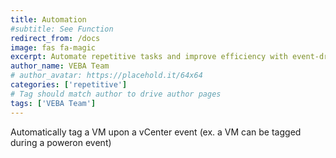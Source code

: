 ```yaml
---
title: Automation
#subtitle: See Function
redirect_from: /docs
image: fas fa-magic
excerpt: Automate repetitive tasks and improve efficiency with event-driven functions powered by OpenFaaS
author_name: VEBA Team
# author_avatar: https://placehold.it/64x64
categories: ['repetitive']
# Tag should match author to drive author pages
tags: ['VEBA Team']
---
```

Automatically tag a VM upon a vCenter event (ex. a VM can be tagged during a poweron event)